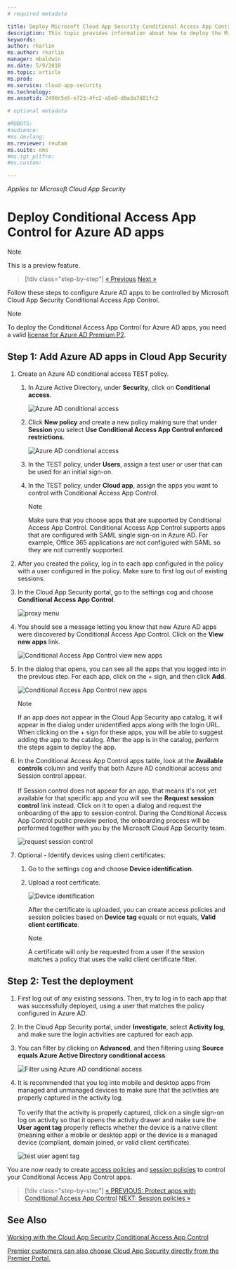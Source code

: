 ```yaml
---
# required metadata

title: Deploy Microsoft Cloud App Security Conditional Access App Control for Azure AD apps| Microsoft Docs
description: This topic provides information about how to deploy the Microsoft Cloud App Security Conditional Access App Control reverse proxy features for Azure AD apps.
keywords:
author: rkarlin
ms.author: rkarlin
manager: mbaldwin
ms.date: 5/9/2018
ms.topic: article
ms.prod:
ms.service: cloud-app-security
ms.technology:
ms.assetid: 2490c5e5-e723-4fc2-a5e0-d0a3a7d01fc2

# optional metadata

#ROBOTS:
#audience:
#ms.devlang:
ms.reviewer: reutam
ms.suite: ems
#ms.tgt_pltfrm:
#ms.custom:

---
```

*Applies to: Microsoft Cloud App Security*

# Deploy Conditional Access App Control for Azure AD apps

> [!NOTE]
> This is a preview feature.



>[!div class="step-by-step"]
[« Previous](proxy-intro-aad.md)
[Next »](session-policy-aad.md)


Follow these steps to configure Azure AD apps to be controlled by Microsoft Cloud App Security Conditional Access App Control.

> [!NOTE]
> To deploy the Conditional Access App Control for Azure AD apps, you need a valid [license for Azure AD Premium P2](https://docs.microsoft.com/azure/active-directory/license-users-groups).

## Step 1: Add Azure AD apps in Cloud App Security  

1. Create an Azure AD conditional access TEST policy.

   1. In Azure Active Directory, under **Security**, click on **Conditional access**.

      ![Azure AD conditional access](./media/aad-conditional-access.png)

   2. Click **New policy** and create a new policy making sure that under **Session** you select **Use Conditional Access App Control enforced restrictions**.

      ![Azure AD conditional access](./media/proxy-deploy-restrictions-aad.png)

   3. In the TEST policy, under **Users**, assign a test user or user that can be used for an initial sign-on.
    
   4. In the TEST policy, under **Cloud app**, assign the apps you want to control with Conditional Access App Control. 

      > [!NOTE]
      >Make sure that you choose apps that are supported by Conditional Access App Control. Conditional Access App Control supports apps that are configured with SAML single sign-on in Azure AD. For example, Office 365 applications are not configured with SAML so they are not currently supported.


2. After you created the policy, log in to each app configured in the policy with a user configured in the policy. Make sure to first log out of existing sessions.

3. In the Cloud App Security portal, go to the settings cog and choose **Conditional Access App Control**. 
    
     ![proxy menu](./media/proxy-menu.png)

4. You should see a message letting you know that new Azure AD apps were discovered by Conditional Access App Control. Click on the **View new apps** link.

   ![Conditional Access App Control view new apps](./media/proxy-view-new-apps.png)

5. In the dialog that opens, you can see all the apps that you logged into in the previous step. For each app, click on the + sign, and then click **Add**.

   ![Conditional Access App Control new apps](./media/proxy-new-app.png)

   > [!NOTE]
   > If an app does not appear in the Cloud App Security app catalog, it will appear in the dialog under unidentified apps along with the login URL. When clicking on the + sign for these apps, you will be able to suggest adding the app to the catalog. After the app is in the catalog, perform the steps again to deploy the app. 

6. In the Conditional Access App Control apps table, look at the **Available controls** column and verify that both Azure AD conditional access and Session control appear. <br></br>If Session control does not appear for an app, that means it's not yet available for that specific app and you will see the **Request session control** link instead. Click on it to open a dialog and request the onboarding of the app to session control. During the Conditional Access App Control public preview period, the onboarding process will be performed together with you by the Microsoft Cloud App Security team.
  
   ![request session control](./media/request-session-control.png)

7. Optional - Identify devices using client certificates:

   1. Go to the settings cog and choose **Device identification**.

   2. Upload a root certificate.

      ![Device identification](./media/device-identification.png)
 
      After the certificate is uploaded, you can create access policies and session policies based on **Device tag** equals or not equals, **Valid client certificate**.
 
      > [!NOTE]
      >A certificate will only be requested from a user if the session matches a policy that uses the valid client certificate filter. 

## Step 2: Test the deployment

1. First log out of any existing sessions. Then, try to log in to each app that was successfully deployed, using a user that matches the policy configured in Azure AD. 

2. In the Cloud App Security portal, under **Investigate**, select **Activity log**, and make sure the login activities are captured for each app.

3. You can filter by clicking on **Advanced**, and then filtering using **Source equals Azure Active Directory conditional access**.

    ![Filter using Azure AD conditional access](./media/sso-logon.png)

4. It is recommended that you log into mobile and desktop apps from managed and unmanaged devices to make sure that the activities are properly captured in the activity log.<br></br>
   To verify that the activity is properly captured, click on a single sign-on log on activity so that it opens the activity drawer and make sure the **User agent tag** properly reflects whether the device is a native client (meaning either a mobile or desktop app) or the device is a managed device (compliant, domain joined, or valid client certificate).
 
   ![test user agent tag](./media/domain-joined.png)


You are now ready to create [access policies](access-policy-aad.md) and [session policies](session-policy-aad.md) to control your Conditional Access App Control apps.


>[!div class="step-by-step"]
[« PREVIOUS: Protect apps with Conditional Access App Control](proxy-intro-aad.md)
[NEXT: Session policies »](session-policy-aad.md)



## See Also  
[Working with the Cloud App Security Conditional Access App Control](proxy-intro-aad.md)   

[Premier customers can also choose Cloud App Security directly from the Premier Portal.](https://premier.microsoft.com/)  
  